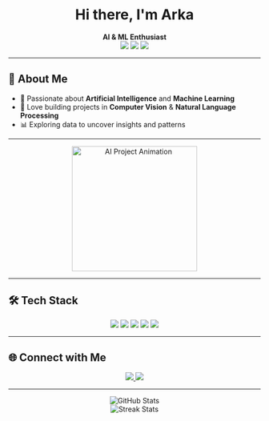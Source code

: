 <!-- Profile banner (you can replace the URL with your own image) -->
<h1 align="center">Hi there, I'm Arka</h1>

<p align="center">
  <b>AI & ML Enthusiast</b> <br>
  <img src="https://img.shields.io/badge/Machine%20Learning-blue?style=for-the-badge&logo=python&logoColor=white">
  <img src="https://img.shields.io/badge/Deep%20Learning-purple?style=for-the-badge">
  <img src="https://img.shields.io/badge/Data%20Science-teal?style=for-the-badge">
</p>

---

## 🧠 About Me

- 🔬 Passionate about **Artificial Intelligence** and **Machine Learning**
- 🤖 Love building projects in **Computer Vision** & **Natural Language Processing**
- 📊 Exploring data to uncover insights and patterns

---


<p align="center">
  <img src="https://media.giphy.com/media/26tn33aiTi1jkl6H6/giphy.gif" width="250" alt="AI Project Animation">
</p>


---

## 🛠️ Tech Stack

<p align="center">
  <img src="https://img.shields.io/badge/Python-3776AB?style=for-the-badge&logo=python&logoColor=white"/>
  <img src="https://img.shields.io/badge/TensorFlow-FF6F00?style=for-the-badge&logo=TensorFlow&logoColor=white"/>
  <img src="https://img.shields.io/badge/PyTorch-EE4C2C?style=for-the-badge&logo=PyTorch&logoColor=white"/>
  <img src="https://img.shields.io/badge/Scikit--Learn-F7931E?style=for-the-badge&logo=scikit-learn&logoColor=white"/>
  <img src="https://img.shields.io/badge/Jupyter-F37626?style=for-the-badge&logo=Jupyter&logoColor=white"/>
</p>

---

## 🌐 Connect with Me

<p align="center">
  <a href="mailto:your.arkajikayal@example.com">
    <img src="https://img.shields.io/badge/Email-D14836?style=for-the-badge&logo=gmail&logoColor=white"/>
  </a>
  <a href="https://linkedin.com/in/arkajit-kayal-808123324">
    <img src="https://img.shields.io/badge/LinkedIn-0077B5?style=for-the-badge&logo=linkedin&logoColor=white"/>
  </a>
</p>

---

<p align="center">
  <img src="https://github-readme-stats.vercel.app/api?username=Arka077&show_icons=true&theme=radical" alt="GitHub Stats"/>
  <br>
  <img src="https://github-readme-streak-stats.herokuapp.com/?user=Arka077&theme=radical" alt="Streak Stats"/>
</p>
